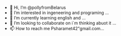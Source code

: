 - 👋 Hi, I’m @pollyfromBelarus
- 👀 I’m interested in ingeneering and programing ...
- 🌱 I’m currently learning english and  ...
- 💞️ I’m looking to collaborate on i`m thinking abuot it ...
- 📫 How to reach me Psharamet42"gmail.com...

<!---
pollyfromBelarus/pollyfromBelarus is a ✨ special ✨ repository because its `README.md` (this file) appears on your GitHub profile.
You can click the Preview link to take a look at your changes.
--->
